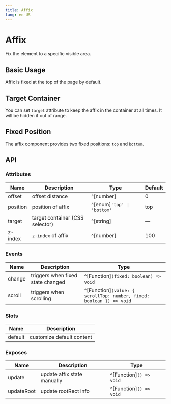 ```yaml
---
title: Affix
lang: en-US
---
```


# Affix

Fix the element to a specific visible area.

## Basic Usage

Affix is fixed at the top of the page by default.



## Target Container

You can set `target` attribute to keep the affix in the container at all times. It will be hidden if out of range.



## Fixed Position

The affix component provides two fixed positions: `top` and `bottom`.



## API

### Attributes

| Name     | Description                     | Type                       | Default |
| -------- | ------------------------------- | -------------------------- | ------- |
| offset   | offset distance                 | ^[number]                  | 0       |
| position | position of affix               | ^[enum]`'top' \| 'bottom'` | top     |
| target   | target container (CSS selector) | ^[string]                  | —       |
| z-index  | `z-index` of affix              | ^[number]                  | 100     |

### Events

| Name   | Description                       | Type                                                                |
| ------ | --------------------------------- | ------------------------------------------------------------------- |
| change | triggers when fixed state changed | ^[Function]`(fixed: boolean) => void`                               |
| scroll | triggers when scrolling           | ^[Function]`(value: { scrollTop: number, fixed: boolean }) => void` |

### Slots

| Name    | Description               |
| ------- | ------------------------- |
| default | customize default content |

### Exposes

| Name       | Description                 | Type                    |
| ---------- | --------------------------- | ----------------------- |
| update     | update affix state manually | ^[Function]`() => void` |
| updateRoot | update rootRect info        | ^[Function]`() => void` |

